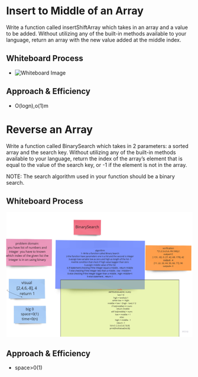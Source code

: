
# Insert to Middle of an Array
<!-- Description of the challenge -->
Write a function called insertShiftArray which takes in an array and a value to be added. Without utilizing any of the built-in methods available to your language, return an array with the new value added at the middle index.
## Whiteboard Process
<!-- Embedded whiteboard image -->
+ ![Whiteboard Image](https://i.ibb.co/KLnHfCw/My-First-Board-1.jpg)
## Approach & Efficiency
<!-- What approach did you take? Discuss Why. What is the Big O space/time for this approach? -->
+ O(logn),o(1)m

# Reverse an Array
<!-- Description of the challenge -->
Write a function called BinarySearch which takes in 2 parameters: a sorted array and the search key. Without utilizing any of the built-in methods available to your language, return the index of the array’s element that is equal to the value of the search key, or -1 if the element is not in the array.

NOTE: The search algorithm used in your function should be a binary search.

## Whiteboard Process
<!-- Embedded whiteboard image -->
![Whiteboard Image](../img/binary-search.jpg)
## Approach & Efficiency
<!-- What approach did you take? Discuss Why. What is the Big O space/time for this approach? -->
- space>0(1)


